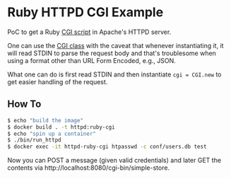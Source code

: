# Ruby HTTPD CGI Example

PoC to get a Ruby [CGI script] in Apache's HTTPD server.

One can use the [CGI class] with the caveat that whenever instantiating it, it
will read STDIN to parse the request body and that's troublesome when using
a format other than URL Form Encoded, e.g., JSON.

What one can do is first read STDIN and then instantiate `cgi = CGI.new` to get
easier handling of the request.

## How To

```bash
$ echo "build the image"
$ docker build . -t httpd:ruby-cgi
$ echo "spin up a container"
$ ./bin/run_httpd
$ docker exec -it httpd-ruby-cgi htpasswd -c conf/users.db test
```

Now you can POST a message (given valid credentials) and later GET the contents
via http://localhost:8080/cgi-bin/simple-store.

[CGI script]: https://httpd.apache.org/docs/2.4/howto/cgi.html
[CGI class]: https://ruby-doc.org/stdlib-3.0.2/libdoc/cgi/rdoc/CGI.html
